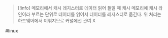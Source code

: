 
> [!info] 
> 메모리에서 캐시 레지스터로 데이터 읽어 들일 때 캐시 메모리에 캐시 라인이라 부르는 단위로 데이터를 읽어서 데이터를 레지스터로 옮긴다.
> 위 처리는 하드웨어에서 이뤄지므로 커널에선 관여 X

#linux 